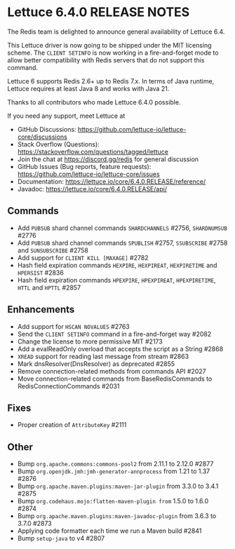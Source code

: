 Lettuce 6.4.0 RELEASE NOTES
==============================

The Redis team is delighted to announce general availability of Lettuce 6.4.

This Lettuce driver is now going to be shipped under the MIT licensing scheme. The `CLIENT SETINFO`
is now working in a fire-and-forget mode to allow better compatibility with Redis servers that do
not support this command.

Lettuce 6 supports Redis 2.6+ up to Redis 7.x. In terms of Java runtime, Lettuce requires
at least Java 8 and works with Java 21.

Thanks to all contributors who made Lettuce 6.4.0 possible.

If you need any support, meet Lettuce at

* GitHub Discussions: https://github.com/lettuce-io/lettuce-core/discussions
* Stack Overflow (Questions): https://stackoverflow.com/questions/tagged/lettuce
* Join the chat at https://discord.gg/redis for general discussion
* GitHub Issues (Bug reports, feature
  requests): https://github.com/lettuce-io/lettuce-core/issues
* Documentation: https://lettuce.io/core/6.4.0.RELEASE/reference/
* Javadoc: https://lettuce.io/core/6.4.0.RELEASE/api/

Commands
--------

* Add `PUBSUB` shard channel commands `SHARDCHANNELS` #2756, `SHARDNUMSUB` #2776
* Add `PUBSUB` shard channel commands `SPUBLISH` #2757, `SSUBSCRIBE` #2758 and `SUNSUBSCRIBE` #2758
* Add support for `CLIENT KILL [MAXAGE]` #2782
* Hash field expiration commands `HEXPIRE`, `HEXPIREAT`, `HEXPIRETIME` and `HPERSIST` #2836
* Hash field expiration commands `HPEXPIRE`, `HPEXPIREAT`, `HPEXPIRETIME`, `HTTL` and `HPTTL` #2857


Enhancements
------------

* Add support for `HSCAN NOVALUES` #2763
* Send the `CLIENT SETINFO` command in a fire-and-forget way #2082
* Change the license to more permissive MIT #2173
* Add a evalReadOnly overload that accepts the script as a String #2868
* `XREAD` support for reading last message from stream #2863
* Mark dnsResolver(DnsResolver) as deprecated  #2855
* Remove connection-related methods from commands API #2027
* Move connection-related commands from BaseRedisCommands to RedisConnectionCommands #2031

Fixes
-----

* Proper creation of `AttributeKey` #2111

Other
-----

* Bump `org.apache.commons:commons-pool2` from 2.11.1 to 2.12.0 #2877 
* Bump `org.openjdk.jmh:jmh-generator-annprocess` from 1.21 to 1.37 #2876
* Bump `org.apache.maven.plugins:maven-jar-plugin` from 3.3.0 to 3.4.1 #2875 
* Bump `org.codehaus.mojo:flatten-maven-plugin from` 1.5.0 to 1.6.0 #2874
* Bump `org.apache.maven.plugins:maven-javadoc-plugin` from 3.6.3 to 3.7.0 #2873
* Applying code formatter each time we run a Maven build #2841 
* Bump `setup-java` to v4 #2807 
